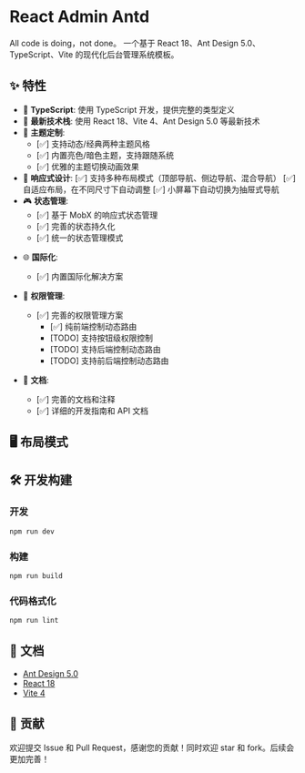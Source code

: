 # React Admin Antd
All code is doing，not done。
一个基于 React 18、Ant Design 5.0、TypeScript、Vite 的现代化后台管理系统模板。

## ✨ 特性

- 🎯 **TypeScript**: 使用 TypeScript 开发，提供完整的类型定义
- 🚀 **最新技术栈**: 使用 React 18、Vite 4、Ant Design 5.0 等最新技术
- 🎨 **主题定制**: 
  - [✅] 支持动态/经典两种主题风格 
  - [✅] 内置亮色/暗色主题，支持跟随系统
  - [✅] 优雅的主题切换动画效果
- 📱 **响应式设计**: 
  [✅] 支持多种布局模式（顶部导航、侧边导航、混合导航）
  [✅] 自适应布局，在不同尺寸下自动调整
  [✅] 小屏幕下自动切换为抽屉式导航
- 🎮 **状态管理**: 
  - [✅] 基于 MobX 的响应式状态管理
  - [✅] 完善的状态持久化
  - [✅] 统一的状态管理模式
<!-- - 🎪 **动画过渡**: 
  - 丝滑的主题切换动画
  - 优雅的抽屉滑动效果
  - 平滑的状态过渡 -->
- 🌐 **国际化**: 
  - [✅] 内置国际化解决方案

- 🔐 **权限管理**: 
  - [✅] 完善的权限管理方案
    - [✅] 纯前端控制动态路由
    - [TODO] 支持按钮级权限控制
    - [TODO] 支持后端控制动态路由
    - [TODO] 支持前后端控制动态路由


- 📝 **文档**: 
  - [✅] 完善的文档和注释
  - [✅] 详细的开发指南和 API 文档
## 🖥 布局模式

## 🛠 开发构建
### 开发
```bash
npm run dev
```

### 构建
```bash
npm run build
```

### 代码格式化
```bash
npm run lint
```

## 📝 文档

- [Ant Design 5.0](https://ant.design/docs/react/introduce-cn)
- [React 18](https://reactjs.org/blog/2022/03/29/react-v18.html)
- [Vite 4](https://vitejs.dev/guide/)

## 🤝 贡献

欢迎提交 Issue 和 Pull Request，感谢您的贡献！同时欢迎 star 和 fork。后续会更加完善！